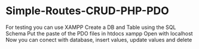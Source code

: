 # Simple-Routes-CRUD-PHP-PDO

For testing you can use XAMPP
Create a DB and Table using the SQL Schema
Put the paste of the PDO files in htdocs xampp
Open with localhost
Now you can conect with database, insert values, update values and delete 

